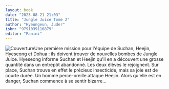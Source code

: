 ```yaml
---
layout: book
date: "2023-08-21 21:03"
title: "Jungle Juice Tome 2"
author: "Hyeongeun, Juder"
isbn: "9791039116879"
editor: "Panini"
---
```

![Couverture](/img/9791039116879.jpg)Une première mission pour l'équipe de Suchan, Heejin, Hyeseong et Dohua : ils doivent trouver de nouvelles bombes de Jungle Juice. Hyeseong informe Suchan et Heejin qu'il en a découvert une grosse quantité dans un entrepôt abandonné. Les deux élèves le rejoignent. Sur place, Suchan trouve en effet le précieux insecticide, mais sa joie est de courte durée. Un homme perce-oreille attaque Heejin. Alors qu'elle est en danger, Suchan commence à se sentir bizarre...
